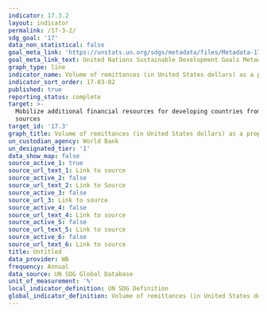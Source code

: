 ```yaml
---
indicator: 17.3.2
layout: indicator
permalink: /17-3-2/
sdg_goal: '17'
data_non_statistical: false
goal_meta_link: 'https://unstats.un.org/sdgs/metadata/files/Metadata-17-03-02.pdf'
goal_meta_link_text: United Nations Sustainable Development Goals Metadata (pdf 468kB)
graph_type: line
indicator_name: Volume of remittances (in United States dollars) as a proportion of total GDP
indicator_sort_order: 17-03-02
published: true
reporting_status: complete
target: >-
  Mobilize additional financial resources for developing countries from multiple
  sources
target_id: '17.3'
graph_title: Volume of remittances (in United States dollars) as a proportion of total GDP
un_custodian_agency: World Bank
un_designated_tier: '1'
data_show_map: false
source_active_1: true
source_url_text_1: Link to source
source_active_2: false
source_url_text_2: Link to Source
source_active_3: false
source_url_3: Link to source
source_active_4: false
source_url_text_4: Link to source
source_active_5: false
source_url_text_5: Link to source
source_active_6: false
source_url_text_6: Link to source
title: Untitled
data_provider: WB
frequency: Annual
data_source: UN SDG Global Database
unit_of_measurement: '%'
local_indicator_definition: UN SDG Definition
global_indicator_definition: Volume of remittances (in United States dollars) as a proportion of total GDP
---
```

